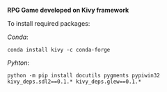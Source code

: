 **RPG Game developed on Kivy framework**


To install required packages:

*Conda*:

``conda install kivy -c conda-forge``

*Pyhton*:

``python -m pip install docutils pygments pypiwin32 kivy_deps.sdl2==0.1.* kivy_deps.glew==0.1.*``

